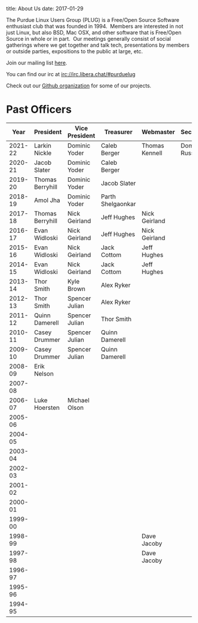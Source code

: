 title: About Us
date: 2017-01-29

The Purdue Linux Users Group (PLUG) is a Free/Open Source Software
enthusiast club that was founded in 1994.  Members are interested in not just Linux, but also
BSD, Mac OSX, and other software that is Free/Open Source in whole or in
part.  Our meetings generally consist of social gatherings where we get
together and talk tech, presentations by members or outside parties,
expositions to the public at large, etc.

Join our mailing list [here](https://groups.google.com/forum/#!forum/purduelug/join).

You can find our irc at <a href="irc://irc.libera.chat/#purduelug">irc://irc.libera.chat/#purduelug</a>

Check out our [Github organization](https://github.com/purduelug) for some of our projects.


# Past Officers

|    Year | President        | Vice President | Treasurer        | Webmaster     | Secretary    | Member at Large |
|---------|------------------|----------------|------------------|---------------|--------------|-----------------|
| 2021-22 | Larkin Nickle    | Dominic Yoder  | Caleb Berger     | Thomas Kennell| Dominic Russo|                 |
| 2020-21 | Jacob Slater     | Dominic Yoder  | Caleb Berger     |               |              | Thomas Kennell  |
| 2019-20 | Thomas Berryhill | Dominic Yoder  | Jacob Slater     |               |              | Thomas Kennell  |
| 2018-19 | Amol Jha         | Dominic Yoder  | Parth Shelgaonkar|               |              |                 |
| 2017-18 | Thomas Berryhill | Nick Geirland  | Jeff Hughes      | Nick Geirland |              | Jack Cottom     |
| 2016-17 | Evan Widloski    | Nick Geirland  | Jeff Hughes      | Nick Geirland |              | Dominic Yoder   |
| 2015-16 | Evan Widloski    | Nick Geirland  | Jack Cottom      | Jeff Hughes   |              | Jack Cottom     |
| 2014-15 | Evan Widloski    | Nick Geirland  | Jack Cottom      | Jeff Hughes   |              | Jack Cottom     |
| 2013-14 | Thor Smith       | Kyle Brown     | Alex Ryker       |               |              |                 |
| 2012-13 | Thor Smith       | Spencer Julian | Alex Ryker       |               |              |                 |
| 2011-12 | Quinn Damerell   | Spencer Julian | Thor Smith       |               |              |                 |
| 2010-11 | Casey Drummer    | Spencer Julian | Quinn Damerell   |               |              |                 |
| 2009-10 | Casey Drummer    | Spencer Julian | Quinn Damerell   |               |              |                 |
| 2008-09 | Erik Nelson      |                |                  |               |              |                 |
| 2007-08 |                  |                |                  |               |              |                 |
| 2006-07 | Luke Hoersten    | Michael Olson  |                  |               |              |                 |
| 2005-06 |                  |                |                  |               |              | David Overcash  |
| 2004-05 |                  |                |                  |               |              | David Overcash  |
| 2003-04 |                  |                |                  |               |              |                 |
| 2002-03 |                  |                |                  |               |              |                 |
| 2001-02 |                  |                |                  |               |              |                 |
| 2000-01 |                  |                |                  |               |              |                 |
| 1999-00 |                  |                |                  |               |              |                 |
| 1998-99 |                  |                |                  | Dave Jacoby   |              |                 |
| 1997-98 |                  |                |                  | Dave Jacoby   |              |                 |
| 1996-97 |                  |                |                  |               |              |                 |
| 1995-96 |                  |                |                  |               |              |                 |
| 1994-95 |                  |                |                  |               |              |                 |


























